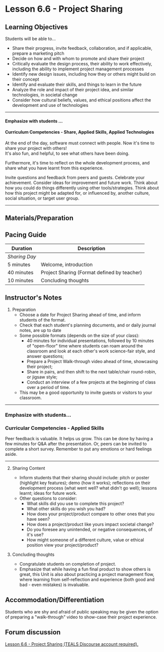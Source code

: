 # Lesson 6.6 - Project Sharing

## Learning Objectives
Students will be able to...
  * Share their progress, invite feedback, collaboration, and if applicable, prepare a marketing pitch
  * Decide on how and with whom to promote and share their project
  * Critically evaluate the design process, their ability to work effectively, including the ability to implement project management processes
  * Identify new design issues, including how they or others might build on their concept
  * Identify and evaluate their skills, and things to learn in the future
  * Analyze the role and impact of their project idea, and similar technologies, in societal change
  * Consider how cultural beliefs, values, and ethical positions affect the development and use of technologies

  ---

#### Emphasize with students ...
#### Curriculum Competencies - Share, Applied Skills, Applied Technologies

At the end of the day, software must connect with people.  Now it's time to share your project with others!  
It's also fun, and helpful, to see what others have been doing.  

Furthermore, it's time to reflect on the whole development process, and share what you have learnt from this experience.  

Invite questions and feedback from peers and guests.  Celebrate your achievement.  Consider ideas for improvement and future work. Think about how you could do things differently using other tools/strategies. Think about how this project might be adapted for, or influenced by, another culture, social situation, or target user group.

---


## Materials/Preparation

## Pacing Guide

| Duration      | Description                                   |
| ------------- | --------------------------------------------- |
| _Sharing Day_   |                                               |
| 5 minutes     | Welcome, introduction |
| 40 minutes    | Project Sharing (Format defined by teacher)                           |
| 10 minutes    | Concluding thoughts                                   |



## Instructor's Notes
1.  Preparation
    - Choose a date for Project Sharing ahead of time, and inform students of the format.
    - Check that each student's planning documents, and or daily journal notes, are up to date
    - Some possible formats (depends on the size of your class):   
        * 40 minutes for individual presentations, followed by 10 minutes of "open-floor" time where students can roam around the classroom and look at each other's work science-fair style, and answer questions;   
        * Prepare a Project Walk-through video ahead of time, showcasing their project;
        * Share in pairs, and then shift to the next table/chair round-robin, or jigsaw style;  
        * Conduct an interview of a few projects at the beginning of class over a period of time.
    - This may be a good opportunity to invite guests or visitors to your classroom.
---
### Emphasize with students...

### Curricular Competencies - Applied Skills

Peer feedback is valuable.  It helps us grow.  This can be done by having a few minutes for Q&A after the presentation.  Or, peers can be invited to complete a short survey.  Remember to put any emotions or hard feelings aside.

---

2.  Sharing Content
    -   Inform students that their sharing should include:  pitch or poster (highlight key features); demo (how it works); reflections on their development process (what went well? what didn't go well);  lessons learnt;  ideas for future work.
    -   Other questions to consider:
         * What skills did you use to complete this project?
         * What other skills do you wish you had?
         * How does your project/product compare to other ones that you have seen?
         * How does a project/product like yours impact societal change?
         * Do you foresee any unintended, or negative consequences, of it's use?
         * How might someone of a different culture, value or ethical position view your project/product?

3.  Concluding thoughts
    -   Congratulate students on completion of project.
    -   Emphasize that while having a fun final product to show others is great, this Unit is also about practicing a project management flow, where learning from self-reflection and experience (both good and bad - even mistakes) is invaluable.


## Accommodation/Differentiation

Students who are shy and afraid of public speaking may be given the option of preparing a "walk-through" video to show-case their project experience.

## Forum discussion

<a href="http://forums.tealsk12.org/c/intro-unit-6/lesson-6-6-project-sharing" target="_blank">
Lesson 6.6 - Project Sharing (TEALS Discourse account required).</a>
